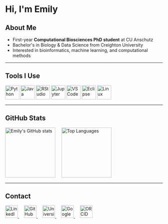 # Hi, I'm Emily  

## About Me

- First-year **Computational Biosciences PhD student** at CU Anschutz 
- Bachelor's in Biology & Data Science from Creighton University
- Interested in bioinformatics, machine learning, and computational methods 

---

## Tools I Use

<p align="left">
  <img src="https://cdn.jsdelivr.net/gh/devicons/devicon@latest/icons/python/python-original.svg" alt="Python" width="45" height="45"/>
  <img src="https://cdn.jsdelivr.net/gh/devicons/devicon@latest/icons/java/java-original.svg" alt="Java" width="45" height="45"/>    
  <img src="https://cdn.jsdelivr.net/gh/devicons/devicon@latest/icons/rstudio/rstudio-original.svg" alt="RStudio" width="45" height="45"/>
  <img src="https://cdn.jsdelivr.net/gh/devicons/devicon@latest/icons/jupyter/jupyter-original.svg" alt="Jupyter" width="45" height="45"/>
  <img src="https://cdn.jsdelivr.net/gh/devicons/devicon/icons/vscode/vscode-original.svg" alt="VSCode" width="45" height="45"/>
  <img src="https://cdn.jsdelivr.net/gh/devicons/devicon@latest/icons/eclipse/eclipse-original.svg" alt="Eclipse" width="45" height="45"/>
  <img src="https://cdn.jsdelivr.net/gh/devicons/devicon@latest/icons/linux/linux-original.svg" alt="Linux" width="45" height="45"/>
</p>

---

## GitHub Stats
<p align="left">
  <img src="https://github-readme-stats.vercel.app/api?username=emilyekstrum&show_icons=true&theme=radical" alt="Emily's GitHub stats" height="160" />
  &nbsp;&nbsp;&nbsp;
  <img src="https://github-readme-stats.vercel.app/api/top-langs/?username=emilyekstrum&layout=compact&theme=radical" alt="Top Languages" height="160" />
  &nbsp;&nbsp;&nbsp;

</p>


---


## Contact 

<p align="left">
  <a href="https://www.linkedin.com/in/emilyekstrum/" target="_blank">
    <img src="https://cdn.jsdelivr.net/gh/devicons/devicon@latest/icons/linkedin/linkedin-original.svg" alt="LinkedIn" width="40" height="40"/>
  </a>
  &nbsp;&nbsp;&nbsp;
  <a href="https://github.com/emilyekstrum" target="_blank">
    <img src="https://cdn.jsdelivr.net/gh/devicons/devicon@latest/icons/github/github-original.svg" alt="GitHub" width="40" height="40"/>
  </a>
  &nbsp;&nbsp;&nbsp;
  <a href="mailto:emily.ekstrum@cuanschutz.edu">
    <img src="https://img.icons8.com/ios-filled/50/000000/new-post.png" alt="University Email" width="40" height="40"/>
  </a>
    &nbsp;&nbsp;&nbsp;
  <a href="#" title="Google Scholar (coming soon)">
    <img src="https://img.icons8.com/color/48/000000/google-scholar--v3.png" alt="Google Scholar" width="40" height="40"/>
  </a>
  &nbsp;&nbsp;&nbsp;
  <a href="#" title="ORCID (coming soon)">
    <img src="https://img.icons8.com/windows/48/000000/orcid.png" alt="ORCID" width="40" height="40"/>
  </a>

</p>


